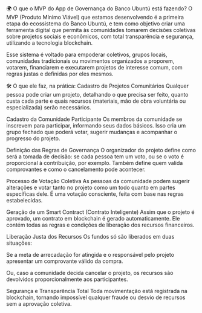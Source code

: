 🌍 O que o MVP do App de Governança do Banco Ubuntú está fazendo?
O MVP (Produto Mínimo Viável) que estamos desenvolvendo é a primeira etapa do ecossistema do Banco Ubuntú, e tem como objetivo criar uma ferramenta digital que permita às comunidades tomarem decisões coletivas sobre projetos sociais e econômicos, com total transparência e segurança, utilizando a tecnologia blockchain.

Esse sistema é voltado para empoderar coletivos, grupos locais, comunidades tradicionais ou movimentos organizados a proporem, votarem, financiarem e executarem projetos de interesse comum, com regras justas e definidas por eles mesmos.

🛠 O que ele faz, na prática:
Cadastro de Projetos Comunitários
Qualquer pessoa pode criar um projeto, detalhando o que precisa ser feito, quanto custa cada parte e quais recursos (materiais, mão de obra voluntária ou especializada) serão necessários.

Cadastro da Comunidade Participante
Os membros da comunidade se inscrevem para participar, informando seus dados básicos. Isso cria um grupo fechado que poderá votar, sugerir mudanças e acompanhar o progresso do projeto.

Definição das Regras de Governança
O organizador do projeto define como será a tomada de decisão: se cada pessoa tem um voto, ou se o voto é proporcional à contribuição, por exemplo. Também define quem valida comprovantes e como o cancelamento pode acontecer.

Processo de Votação Coletiva
As pessoas da comunidade podem sugerir alterações e votar tanto no projeto como um todo quanto em partes específicas dele. É uma votação consciente, feita com base nas regras estabelecidas.

Geração de um Smart Contract (Contrato Inteligente)
Assim que o projeto é aprovado, um contrato em blockchain é gerado automaticamente. Ele contém todas as regras e condições de liberação dos recursos financeiros.

Liberação Justa dos Recursos
Os fundos só são liberados em duas situações:

Se a meta de arrecadação for atingida e o responsável pelo projeto apresentar um comprovante válido da compra.

Ou, caso a comunidade decida cancelar o projeto, os recursos são devolvidos proporcionalmente aos participantes.

Segurança e Transparência Total
Toda movimentação está registrada na blockchain, tornando impossível qualquer fraude ou desvio de recursos sem a aprovação coletiva.
